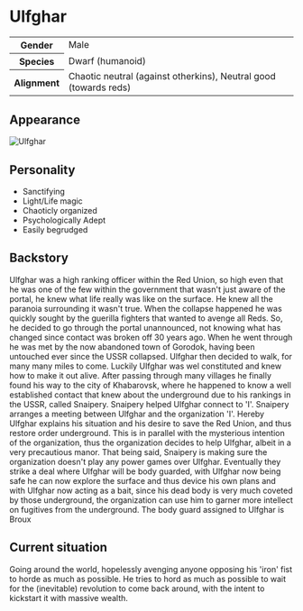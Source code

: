 # Ulfghar

<table>
  <tr>
    <th>Gender</th>
    <td>Male</td>
  </tr>
  <tr>
    <th>Species</th>
    <td>Dwarf (humanoid)</td>
  </tr>
  <tr>
    <th>Alignment</th>
    <td>Chaotic neutral (against otherkins), Neutral good (towards reds)</td>
  </tr>
</table>

## Appearance
![Ulfghar](https://media-waterdeep.cursecdn.com/avatars/thumbnails/6/371/420/618/636272706155064423.png)

## Personality
*  Sanctifying
*  Light/Life magic
*  Chaoticly organized
*  Psychologically Adept
*  Easily begrudged

## Backstory
Ulfghar was a high ranking officer within the Red Union, so high even that he was one of the few within the government that wasn't just aware of the portal, he knew what life really was like on the surface. He knew all the paranoia surrounding it wasn't true. When the collapse happened he was quickly sought by the guerilla fighters that wanted to avenge all Reds. So, he decided to go through the portal unannounced, not knowing what has changed since contact was broken off 30 years ago.
	When he went through he was met by the now abandoned town of Gorodok, having been untouched ever since the USSR collapsed. Ulfghar then decided to walk, for many many miles to come. Luckily Ulfghar was wel constituted and knew how to make it out alive. After passing through many villages he finally found his way to the city of Khabarovsk, where he happened to know a well established contact that knew about the underground due to his rankings in the USSR, called Snaipery. Snaipery helped Ulfghar connect to 'I'.
	Snaipery arranges a meeting between Ulfghar and the organization 'I'. Hereby Ulfghar explains his situation and his desire to save the Red Union, and thus restore order underground. This is in parallel with the mysterious intention of the organization, thus the organization decides to help Ulfghar, albeit in a very precautious manor. That being said, Snaipery is making sure the organization doesn't play any power games over Ulfghar. Eventually they strike a deal where Ulfghar will be body guarded, with Ulfghar now being safe he can now explore the surface and thus device his own plans and with Ulfghar now acting as a bait, since his dead body is very much coveted by those underground, the organization can use him to garner more intellect on fugitives from the underground.
  The body guard assigned to Ulfghar is Broux

## Current situation 
Going around the world, hopelessly avenging anyone opposing his 'iron' fist to horde as much as possible. He tries to hord as much as possible to wait for the (inevitable) revolution to come back around, with the intent to kickstart it with massive wealth.

